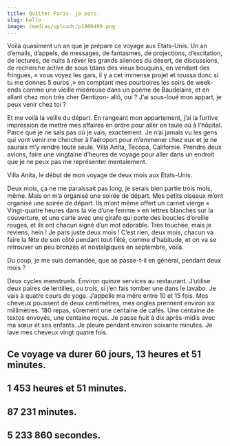 ```yaml
---
title: Quitter Paris- je pars.
slug: hello
image: /medias/uploads/p1000499.png
---
```

Voilà quasiment un an que je prépare ce voyage aux Etats-Unis. Un an d’emails, d’appels, de messages, de fantasmes, de projections, d’excitation, de lectures, de nuits à rêver les grands silences du désert, de discussions, de recherche active de sous (dans des vieux bouquins, en vendant des fringues, « vous voyez les gars, il y a cet immense projet et toussa donc si tu me donnes 5 euros ,» en comptant mes pourboires les soirs de week-ends comme une vieille miséreuse dans un poème de Baudelaire, et en allant chez mon très cher Gentizon- allô, oui ? J’ai sous-loué mon appart, je peux venir chez toi ?

 Et me voilà la veille du départ. En rangeant mon appartement, j’ai la furtive impression de mettre mes affaires en ordre pour aller en taule où à l’hôpital. Parce que je ne sais pas où je vais, exactement. Je n’ai jamais vu les gens qui vont venir me chercher à l’aéroport pour m’emmener chez eux et je ne saurais m’y rendre toute seule. Villa Anita, Tecopa, Californie. Prendre deux avions, faire une vingtaine d’heures de voyage pour aller dans un endroit que je ne peux pas me représenter mentalement. 

 Villa Anita, le début de mon voyage de deux mois aux Etats-Unis. 

Deux mois, ça ne me paraissait pas long, je serais bien partie trois mois, même. Mais on m’a organisé une soirée de départ. Mes petits oiseaux m’ont organisé une soirée de départ. Ils m’ont même offert un carnet vierge « Vingt-quatre heures dans la vie d’une femme » en lettres blanches sur la couverture, et une carte avec une girafe qui porte des boucles d’oreille rouges, et ils ont chacun signé d’un mot adorable. Très touchée, mais je reviens, hein ! Je pars juste deux mois ! C’est rien, deux mois, chacun va faire la fête de son côté pendant tout l’été, comme d’habitude, et on va se retrouver un peu bronzés et nostalgiques en septembre, voilà.

 Du coup, je me suis demandée, que se passe-t-il en général, pendant deux mois ? 

 Deux cycles menstruels. Environ quinze services au restaurant. J’utilise deux paires de lentilles, ou trois, si j’en fais tomber une dans le lavabo. Je vais à quatre cours de yoga. J’appelle ma mère entre 10 et 15 fois. Mes cheveux poussent de deux centimètres, mes ongles prennent environ six millimètres. 180 repas, sûrement une centaine de cafés. Une centaine de textos envoyés, une centaine reçus. Je passe huit à dix après-midis avec ma sœur et ses enfants. Je pleure pendant environ soixante minutes. Je lave mes cheveux vingt quatre fois. 

## Ce voyage va durer 60 jours, 13 heures et 51 minutes. 

## 1 453 heures et 51 minutes. 

## 87 231 minutes. 

## 5 233 860 secondes.
